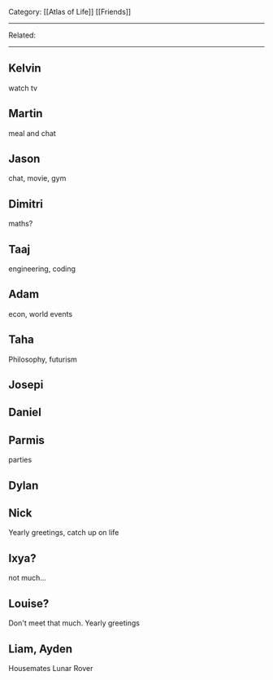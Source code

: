 Category: [[Atlas of Life]] [[Friends]]
___
Related:
___
## Kelvin
watch tv

## Martin
meal and chat

## Jason
chat, movie, gym

## Dimitri
maths?

## Taaj
engineering, coding

## Adam
econ, world events

## Taha
Philosophy, futurism

## Josepi


## Daniel

## Parmis
parties

## Dylan


## Nick
Yearly greetings, catch up on life

## Ixya?
not much...

## Louise?
Don't meet that much. 
Yearly greetings

## Liam, Ayden
Housemates
Lunar Rover

